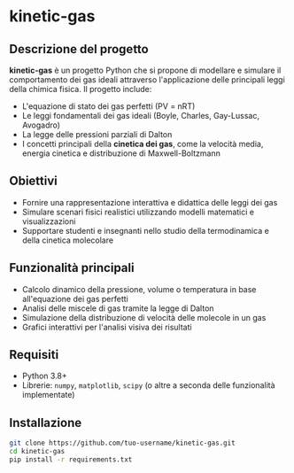 # kinetic-gas

## Descrizione del progetto

**kinetic-gas** è un progetto Python che si propone di modellare e simulare il comportamento dei gas ideali attraverso l'applicazione delle principali leggi della chimica fisica. Il progetto include:

- L'equazione di stato dei gas perfetti (PV = nRT)
- Le leggi fondamentali dei gas ideali (Boyle, Charles, Gay-Lussac, Avogadro)
- La legge delle pressioni parziali di Dalton
- I concetti principali della **cinetica dei gas**, come la velocità media, energia cinetica e distribuzione di Maxwell-Boltzmann

## Obiettivi

- Fornire una rappresentazione interattiva e didattica delle leggi dei gas
- Simulare scenari fisici realistici utilizzando modelli matematici e visualizzazioni
- Supportare studenti e insegnanti nello studio della termodinamica e della cinetica molecolare

## Funzionalità principali

- Calcolo dinamico della pressione, volume o temperatura in base all'equazione dei gas perfetti
- Analisi delle miscele di gas tramite la legge di Dalton
- Simulazione della distribuzione di velocità delle molecole in un gas
- Grafici interattivi per l'analisi visiva dei risultati

## Requisiti

- Python 3.8+
- Librerie: `numpy`, `matplotlib`, `scipy` (o altre a seconda delle funzionalità implementate)

## Installazione

```bash
git clone https://github.com/tuo-username/kinetic-gas.git
cd kinetic-gas
pip install -r requirements.txt

